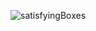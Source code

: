 ![satisfyingBoxes](https://user-images.githubusercontent.com/83894491/236097676-8c5fcf82-9898-437f-905f-0289a88f97e0.png)
